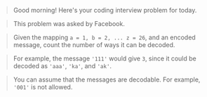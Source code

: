 > Good morning! Here's your coding interview problem for today.

> This problem was asked by Facebook.

> Given the mapping `a = 1, b = 2, ... z = 26`, and an encoded message, count the number of ways it can be decoded.

> For example, the message `'111'` would give `3`, since it could be decoded as `'aaa'`, `'ka'`, and `'ak'`.

> You can assume that the messages are decodable. For example, `'001'` is not allowed.